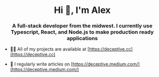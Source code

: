 <h1 align="center">Hi 👋, I'm Alex</h1>
<h3 align="center">A full-stack developer from the midwest. I currently use Typescript, React, and Node.js to make production ready applications</h3>

- 👨‍💻 All of my projects are available at [https://deceptive.cc](https://deceptive.cc)

- 📝 I regularly write articles on [https://deceptive.medium.com/](https://deceptive.medium.com/)
